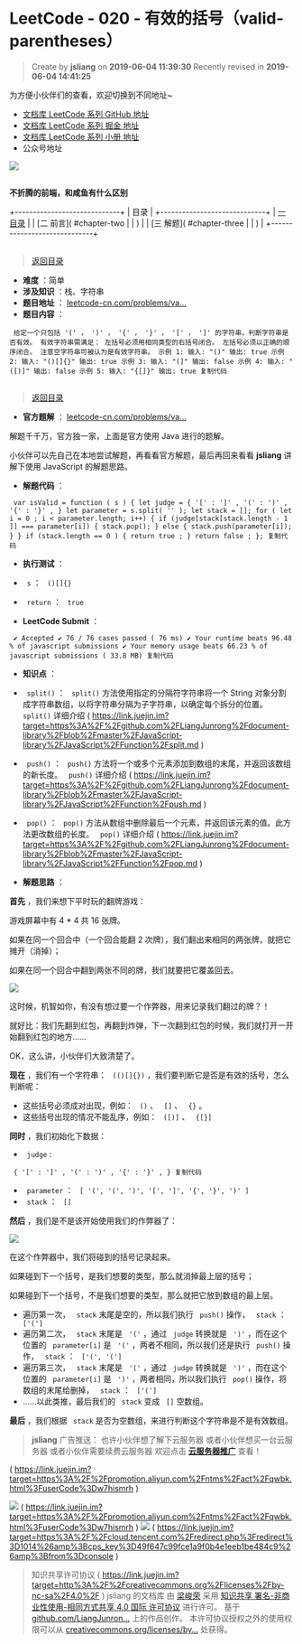 # LeetCode - 020 - 有效的括号（valid-parentheses） #

> 
> 
> 
> Create by **jsliang** on **2019-06-04 11:39:30**
> Recently revised in **2019-06-04 14:41:25**
> 
> 

为方便小伙伴们的查看，欢迎切换到不同地址~

* [文档库 LeetCode 系列 GitHub 地址]( https://link.juejin.im?target=https%3A%2F%2Fgithub.com%2FLiangJunrong%2Fdocument-library%2Fblob%2Fmaster%2Fother-library%2FLeetCode%2Feasy )
* [文档库 LeetCode 系列 掘金 地址]( https://juejin.im/post/5cf620b4f265da1b8e708bec )
* [文档库 LeetCode 系列 小册 地址]( https://link.juejin.im?target=https%3A%2F%2Fliangjunrong.github.io%2Fother-library%2FLeetCode%2Feasy )
* 公众号地址

![](https://user-gold-cdn.xitu.io/2019/6/4/16b21753063fc780?imageView2/0/w/1280/h/960/ignore-error/1)

## ##

**不折腾的前端，和咸鱼有什么区别**

+-----------------------------+
|            目录             |
+-----------------------------+
| [一 目录]( #chapter-one )   |
|  [二 前言]( #chapter-two    |
| )                           |
|  [三 解题]( #chapter-three  |
| )                           |
+-----------------------------+

## ##

> 
> 
> 
> [返回目录]( #chapter-one )
> 
> 

* **难度** ：简单
* **涉及知识** ：栈、字符串
* **题目地址** ： [leetcode-cn.com/problems/va…]( https://link.juejin.im?target=https%3A%2F%2Fleetcode-cn.com%2Fproblems%2Fvalid-parentheses%2F )
* **题目内容** ：

` 给定一个只包括 '(' ， ')' ， '{' ， '}' ， '[' ， ']' 的字符串，判断字符串是否有效。 有效字符串需满足： 左括号必须用相同类型的右括号闭合。 左括号必须以正确的顺序闭合。 注意空字符串可被认为是有效字符串。 示例 1: 输入: "()" 输出: true 示例 2: 输入: "()[]{}" 输出: true 示例 3: 输入: "(]" 输出: false 示例 4: 输入: "([)]" 输出: false 示例 5: 输入: "{[]}" 输出: true 复制代码`

## ##

> 
> 
> 
> [返回目录]( #chapter-one )
> 
> 

* **官方题解** ： [leetcode-cn.com/problems/va…]( https://link.juejin.im?target=https%3A%2F%2Fleetcode-cn.com%2Fproblems%2Fvalid-parentheses%2Fsolution%2Fyou-xiao-de-gua-hao-by-leetcode%2F )

解题千千万，官方独一家，上面是官方使用 Java 进行的题解。

小伙伴可以先自己在本地尝试解题，再看看官方解题，最后再回来看看 **jsliang** 讲解下使用 JavaScript 的解题思路。

* **解题代码** ：

` var isValid = function ( s ) { let judge = { '[' : ']' , '(' : ')' , '{' : '}' , } let parameter = s.split( '' ); let stack = []; for ( let i = 0 ; i < parameter.length; i++) { if (judge[stack[stack.length - 1 ]] === parameter[i]) { stack.pop(); } else { stack.push(parameter[i]); } } if (stack.length == 0 ) { return true ; } return false ; }; 复制代码`

* **执行测试** ：

* ` s` ： ` ()[]{}`
* ` return` ： ` true`

* **LeetCode Submit** ：

` ✔ Accepted ✔ 76 / 76 cases passed ( 76 ms) ✔ Your runtime beats 96.48 % of javascript submissions ✔ Your memory usage beats 66.23 % of javascript submissions ( 33.8 MB) 复制代码`

* **知识点** ：

* ` split()` ： ` split()` 方法使用指定的分隔符字符串将一个 String 对象分割成字符串数组，以将字符串分隔为子字符串，以确定每个拆分的位置。 ` split()` 详细介绍 ( https://link.juejin.im?target=https%3A%2F%2Fgithub.com%2FLiangJunrong%2Fdocument-library%2Fblob%2Fmaster%2FJavaScript-library%2FJavaScript%2FFunction%2Fsplit.md )
* ` push()` ： ` push()` 方法将一个或多个元素添加到数组的末尾，并返回该数组的新长度。 ` push()` 详细介绍 ( https://link.juejin.im?target=https%3A%2F%2Fgithub.com%2FLiangJunrong%2Fdocument-library%2Fblob%2Fmaster%2FJavaScript-library%2FJavaScript%2FFunction%2Fpush.md )
* ` pop()` ： ` pop()` 方法从数组中删除最后一个元素，并返回该元素的值。此方法更改数组的长度。 ` pop()` 详细介绍 ( https://link.juejin.im?target=https%3A%2F%2Fgithub.com%2FLiangJunrong%2Fdocument-library%2Fblob%2Fmaster%2FJavaScript-library%2FJavaScript%2FFunction%2Fpop.md )

* **解题思路** ：

**首先** ，我们来想下平时玩的翻牌游戏：

游戏屏幕中有 4 * 4 共 16 张牌。

如果在同一个回合中（一个回合能翻 2 次牌），我们翻出来相同的两张牌，就把它摊开（消掉）；

如果在同一个回合中翻到两张不同的牌，我们就要把它覆盖回去。

![](https://user-gold-cdn.xitu.io/2019/6/4/16b217610fcef8f6?imageView2/0/w/1280/h/960/ignore-error/1)

这时候，机智如你，有没有想过要一个作弊器，用来记录我们翻过的牌？！

就好比：我们先翻到红包，再翻到炸弹，下一次翻到红包的时候，我们就打开一开始翻到红包的地方……

OK，这么讲，小伙伴们大致清楚了。

**现在** ，我们有一个字符串： ` (()[]{})` ，我们要判断它是否是有效的括号，怎么判断呢：

* 这些括号必须成对出现，例如： ` ()` 、 ` []` 、 ` {}` 。
* 这些括号出现的情况不能乱序，例如： ` ([)]` 、 ` {[}]`

**同时** ，我们初始化下数据：

* ` judge` :

` { '[' : ']' , '(' : ')' , '{' : '}' , } 复制代码`

* ` parameter` ： ` [ '(', '(', ')', '[', ']', '{', '}', ')' ]`
* ` stack` ： ` []`

**然后** ，我们是不是该开始使用我们的作弊器了：

![](https://user-gold-cdn.xitu.io/2019/6/4/16b217638c8b1700?imageView2/0/w/1280/h/960/ignore-error/1)

在这个作弊器中，我们将碰到的括号记录起来。

如果碰到下一个括号，是我们想要的类型，那么就消掉最上层的括号；

如果碰到下一个括号，不是我们想要的类型，那么就把它放到数组的最上层。

* 遍历第一次， ` stack` 末尾是空的，所以我们执行 ` push()` 操作， ` stack` ： ` ['(']`
* 遍历第二次， ` stack` 末尾是 ` '('` ，通过 ` judge` 转换就是 ` ')'` ，而在这个位置的 ` parameter[i]` 是 ` '('` ，两者不相同，所以我们还是执行 ` push()` 操作， ` stack` ： ` ['(', '(']`
* 遍历第三次， ` stack` 末尾是 ` '('` ，通过 ` judge` 转换就是 ` ')'` ，而在这个位置的 ` parameter[i]` 是 ` ')'` ，两者相同，所以我们执行 ` pop()` 操作，将数组的末尾给删掉， ` stack` ： ` ['(']`
* ……以此类推，最后我们的 ` stack` 变成 ` []` 空数组。

**最后** ，我们根据 ` stack` 是否为空数组，来进行判断这个字符串是不是有效数组。

> 
> 
> 
> **jsliang** 广告推送：
> 也许小伙伴想了解下云服务器
> 或者小伙伴想买一台云服务器
> 或者小伙伴需要续费云服务器
> 欢迎点击 **[云服务器推广](
> https://link.juejin.im?target=https%3A%2F%2Fgithub.com%2FLiangJunrong%2Fdocument-library%2Fblob%2Fmaster%2Fother-library%2FMonologue%2F%25E7%25A8%25B3%25E9%25A3%259F%25E8%2589%25B0%25E9%259A%25BE.md
> )** 查看！
> 
> 

( https://link.juejin.im?target=https%3A%2F%2Fpromotion.aliyun.com%2Fntms%2Fact%2Fqwbk.html%3FuserCode%3Dw7hismrh )

![](https://user-gold-cdn.xitu.io/2019/6/4/16b21757b8307774?imageView2/0/w/1280/h/960/ignore-error/1) ( https://link.juejin.im?target=https%3A%2F%2Fpromotion.aliyun.com%2Fntms%2Fact%2Fqwbk.html%3FuserCode%3Dw7hismrh ) ![](https://user-gold-cdn.xitu.io/2019/6/4/16b2175b067e9c2f?imageView2/0/w/1280/h/960/ignore-error/1) ( https://link.juejin.im?target=https%3A%2F%2Fcloud.tencent.com%2Fredirect.php%3Fredirect%3D1014%26amp%3Bcps_key%3D49f647c99fce1a9f0b4e1eeb1be484c9%26amp%3Bfrom%3Dconsole )

> 
> 
> 
> 知识共享许可协议 (
> https://link.juejin.im?target=http%3A%2F%2Fcreativecommons.org%2Flicenses%2Fby-nc-sa%2F4.0%2F
> )
> jsliang 的文档库 由 [梁峻荣](
> https://link.juejin.im?target=https%3A%2F%2Fgithub.com%2FLiangJunrong%2Fdocument-library
> ) 采用 [知识共享 署名-非商业性使用-相同方式共享 4.0 国际 许可协议](
> https://link.juejin.im?target=http%3A%2F%2Fcreativecommons.org%2Flicenses%2Fby-nc-sa%2F4.0%2F
> ) 进行许可。
> 基于 [github.com/LiangJunron…](
> https://link.juejin.im?target=https%3A%2F%2Fgithub.com%2FLiangJunrong%2Fdocument-library
> ) 上的作品创作。
> 本许可协议授权之外的使用权限可以从 [creativecommons.org/licenses/by…](
> https://link.juejin.im?target=https%3A%2F%2Fcreativecommons.org%2Flicenses%2Fby-nc-sa%2F2.5%2Fcn%2F
> ) 处获得。
> 
>